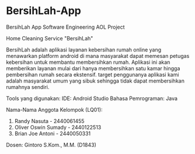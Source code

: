 # BersihLah-App
BersihLah App Software Engineering AOL Project

Home Cleaning Service "BersihLah"

BersihLah adalah aplikasi layanan kebersihan rumah online yang menawarkan platform android di mana masyarakat dapat memesan petugas kebersihan untuk membantu membersihkan rumah. Aplikasi ini akan memberikan layanan mulai dari hanya membersihkan satu kamar hingga pembersihan rumah secara ekstensif. target penggunanya aplikasi kami adalah masyarakat umum yang sibuk sehingga tidak dapat membersihkan rumahnya sendiri.

Tools yang digunakan:
IDE: Android Studio
Bahasa Pemrograman: Java

Nama-Nama Anggota Kelompok (LQ01):
1. Randy Nasuta - 2440061455
2. Oliver Oswin Sumady - 2440122513
3. Brian Joe Antoni - 2440050331

Dosen: Gintoro S.Kom., M.M. (D1843)
